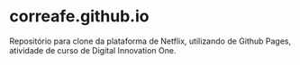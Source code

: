 # correafe.github.io
Repositório para clone da plataforma de Netflix, utilizando de Github Pages, atividade de curso de Digital Innovation One.
